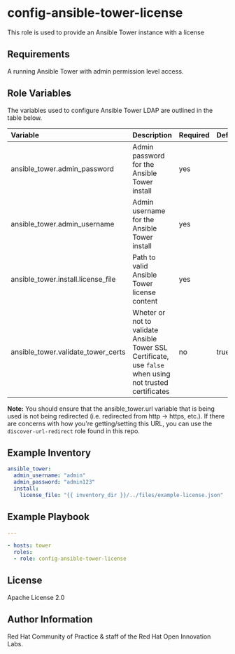 config-ansible-tower-license
=========================

This role is used to provide an Ansible Tower instance with a license

## Requirements

A running Ansible Tower with admin permission level access.


## Role Variables

The variables used to configure Ansible Tower LDAP are outlined in the table below.

| Variable | Description | Required | Defaults |
|:---------|:------------|:---------|:---------|
|ansible_tower.admin_password|Admin password for the Ansible Tower install|yes||
|ansible_tower.admin_username|Admin username for the Ansible Tower install|yes||
|ansible_tower.install.license_file|Path to valid Ansible Tower license content|yes||
|ansible_tower.validate_tower_certs|Wheter or not to validate Ansible Tower SSL Certificate, use `false` when using not trusted certificates |no|true|

**Note:** You should ensure that the ansible_tower.url variable that is being used is not being redirected (i.e. redirected from http -> https, etc.). If there are concerns with how you're getting/setting this URL, you can use the `discover-url-redirect` role found in this repo.

## Example Inventory
```yaml
ansible_tower:
  admin_username: "admin"
  admin_password: "admin123"
  install:
    license_file: "{{ inventory_dir }}/../files/example-license.json"
```

## Example Playbook

```yaml
---

- hosts: tower
  roles:
  - role: config-ansible-tower-license
```


License
-------

Apache License 2.0


Author Information
------------------

Red Hat Community of Practice & staff of the Red Hat Open Innovation Labs.

